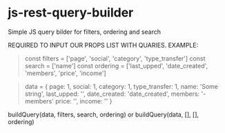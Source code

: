 # js-rest-query-builder
Simple JS query bilder for filters, ordering and search

REQUIRED TO INPUT OUR PROPS LIST WITH QUARIES. EXAMPLE:


> const filters = ['page', 'social', 'category', 'type_transfer'] 
  const search = ['name'] 
  const ordering = ['last_upped', 'date_created', 'members', 'price', 'income']


> data = {
  page: 1,
  social: 1,
  category: 1,
  type_transfer: 1,
  name: 'Some string',
  last_upped: '',
  date_created: 'date_created',
  members: '-members'
  price: '',
  income: ''
}

buildQuery<typeof data>(data, filters, search, ordering) or buildQuery<typeof data>(data, [], [], ordering)
